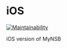 # iOS

[![Maintainability](https://api.codeclimate.com/v1/badges/60cdb0d0e1d65122388f/maintainability)](https://codeclimate.com/github/MyNSB/iOS/maintainability)

iOS version of MyNSB
